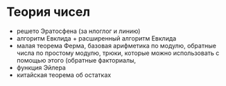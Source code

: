 # Теория чисел

- решето Эратосфена (за нлоглог и линию)
- алгоритм Евклида + расширенный алгоритм Евклида
- малая теорема Ферма, базовая арифметика по модулю, обратные числа по простому модулю, трюки, которые можно использовать с помощью этого (обратные факториалы, 
- функция Эйлера
- китайская теорема об остатках
